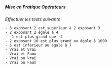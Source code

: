 
##### Mise en Pratique Opérateurs

*Effectuer les tests suivants*

```
- 3 exposant 2 est supérieur à 2 exposant 3
- 2 exposant 2 égale à 4
- -1 est plus grand que -2
- 2 exposant 10 est plus grand ou égale à 1000
- 6 est inférieur ou égale à 7
- Vrai et Vrai
- Vrai et Faux
- Vrai ou Vrai
- Vrai ou Faux
```